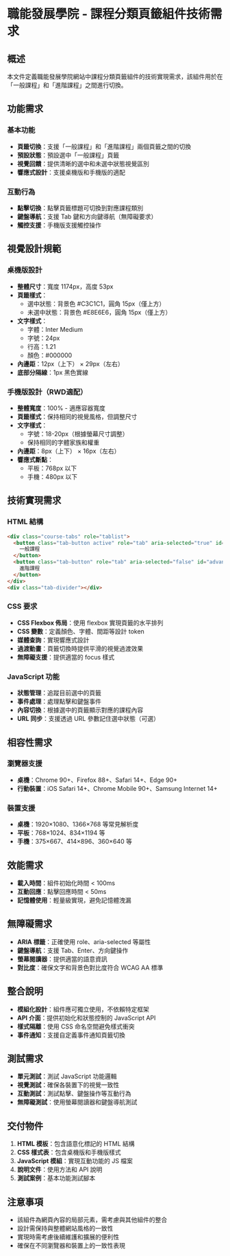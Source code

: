 # 職能發展學院 - 課程分類頁籤組件技術需求

## 概述
本文件定義職能發展學院網站中課程分類頁籤組件的技術實現需求，該組件用於在「一般課程」和「進階課程」之間進行切換。

## 功能需求

### 基本功能
- **頁籤切換**：支援「一般課程」和「進階課程」兩個頁籤之間的切換
- **預設狀態**：預設選中「一般課程」頁籤
- **視覺回饋**：提供清晰的選中和未選中狀態視覺區別
- **響應式設計**：支援桌機版和手機版的適配

### 互動行為
- **點擊切換**：點擊頁籤標題可切換到對應課程類別
- **鍵盤導航**：支援 Tab 鍵和方向鍵導航（無障礙要求）
- **觸控支援**：手機版支援觸控操作

## 視覺設計規範

### 桌機版設計
- **整體尺寸**：寬度 1174px，高度 53px
- **頁籤樣式**：
  - 選中狀態：背景色 #C3C1C1，圓角 15px（僅上方）
  - 未選中狀態：背景色 #E8E6E6，圓角 15px（僅上方）
- **文字樣式**：
  - 字體：Inter Medium
  - 字號：24px
  - 行高：1.21
  - 顏色：#000000
- **內邊距**：12px（上下） × 29px（左右）
- **底部分隔線**：1px 黑色實線

### 手機版設計（RWD適配）
- **整體寬度**：100% - 適應容器寬度
- **頁籤樣式**：保持相同的視覺風格，但調整尺寸
- **文字樣式**：
  - 字號：18-20px（根據螢幕尺寸調整）
  - 保持相同的字體家族和權重
- **內邊距**：8px（上下） × 16px（左右）
- **響應式斷點**：
  - 平板：768px 以下
  - 手機：480px 以下

## 技術實現需求

### HTML 結構
```html
<div class="course-tabs" role="tablist">
  <button class="tab-button active" role="tab" aria-selected="true" id="general-tab">
    一般課程
  </button>
  <button class="tab-button" role="tab" aria-selected="false" id="advanced-tab">
    進階課程
  </button>
</div>
<div class="tab-divider"></div>
```

### CSS 要求
- **CSS Flexbox 佈局**：使用 flexbox 實現頁籤的水平排列
- **CSS 變數**：定義顏色、字體、間距等設計 token
- **媒體查詢**：實現響應式設計
- **過渡動畫**：頁籤切換時提供平滑的視覺過渡效果
- **無障礙支援**：提供適當的 focus 樣式

### JavaScript 功能
- **狀態管理**：追蹤目前選中的頁籤
- **事件處理**：處理點擊和鍵盤事件
- **內容切換**：根據選中的頁籤顯示對應的課程內容
- **URL 同步**：支援透過 URL 參數記住選中狀態（可選）

## 相容性需求

### 瀏覽器支援
- **桌機**：Chrome 90+、Firefox 88+、Safari 14+、Edge 90+
- **行動裝置**：iOS Safari 14+、Chrome Mobile 90+、Samsung Internet 14+

### 裝置支援
- **桌機**：1920×1080、1366×768 等常見解析度
- **平板**：768×1024、834×1194 等
- **手機**：375×667、414×896、360×640 等

## 效能需求
- **載入時間**：組件初始化時間 < 100ms
- **互動回應**：點擊回應時間 < 50ms
- **記憶體使用**：輕量級實現，避免記憶體洩漏

## 無障礙需求
- **ARIA 標籤**：正確使用 role、aria-selected 等屬性
- **鍵盤導航**：支援 Tab、Enter、方向鍵操作
- **螢幕閱讀器**：提供適當的語意資訊
- **對比度**：確保文字和背景色對比度符合 WCAG AA 標準

## 整合說明
- **模組化設計**：組件應可獨立使用，不依賴特定框架
- **API 介面**：提供初始化和狀態控制的 JavaScript API
- **樣式隔離**：使用 CSS 命名空間避免樣式衝突
- **事件通知**：支援自定義事件通知頁籤切換

## 測試需求
- **單元測試**：測試 JavaScript 功能邏輯
- **視覺測試**：確保各裝置下的視覺一致性
- **互動測試**：測試點擊、鍵盤操作等互動行為
- **無障礙測試**：使用螢幕閱讀器和鍵盤導航測試

## 交付物件
1. **HTML 模板**：包含語意化標記的 HTML 結構
2. **CSS 樣式表**：包含桌機版和手機版樣式
3. **JavaScript 模組**：實現互動功能的 JS 檔案
4. **說明文件**：使用方法和 API 說明
5. **測試案例**：基本功能測試腳本

## 注意事項
- 該組件為網頁內容的局部元素，需考慮與其他組件的整合
- 設計需保持與整體網站風格的一致性
- 實現時需考慮後續維護和擴展的便利性
- 確保在不同瀏覽器和裝置上的一致性表現